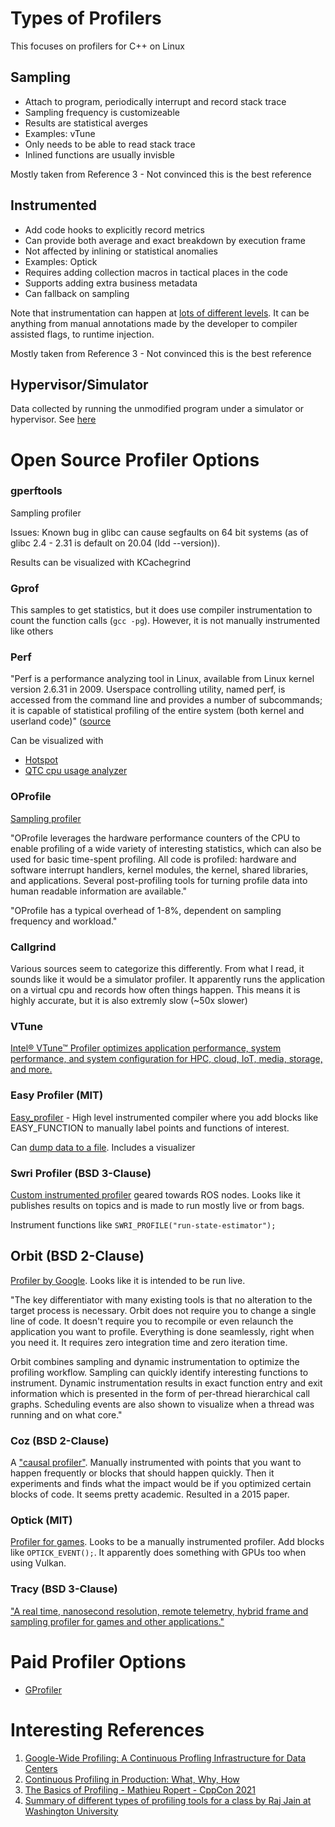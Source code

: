 # Types of Profilers
This focuses on profilers for C++ on Linux
## Sampling

* Attach to program, periodically interrupt and record stack trace
* Sampling frequency is customizeable
* Results are statistical averges
* Examples: vTune
* Only needs to be able to read stack trace
* Inlined functions are usually invisble

Mostly taken from Reference 3 - Not convinced this is the best reference

## Instrumented

* Add code hooks to explicitly record metrics
* Can provide both average and exact breakdown by execution frame
* Not affected by inlining or statistical anomalies
* Examples: Optick
* Requires adding collection macros in tactical places in the code
* Supports adding extra business metadata
* Can fallback on sampling

Note that instrumentation can happen at [lots of different levels](https://en.wikibooks.org/wiki/Introduction_to_Software_Engineering/Testing/Profiling). It can be anything from manual annotations made by the developer to compiler assisted flags, to runtime injection.

Mostly taken from Reference 3 - Not convinced this is the best reference

## Hypervisor/Simulator

Data collected by running the unmodified program under a simulator or hypervisor. See [here](https://en.wikipedia.org/wiki/Profiling_(computer_programming)#Hypervisor/Simulator)

# Open Source Profiler Options
### gperftools
Sampling profiler

Issues: Known bug in glibc can cause segfaults on 64 bit systems (as of glibc 2.4 - 2.31 is default on 20.04 (ldd --version)).

Results can be visualized with KCachegrind

### Gprof
This samples to get statistics, but it does use compiler instrumentation to count the function calls (`gcc -pg`). However, it is not manually instrumented like others

### Perf
"Perf is a performance analyzing tool in Linux, available from Linux kernel version 2.6.31 in 2009. Userspace controlling utility, named perf, is accessed from the command line and provides a number of subcommands; it is capable of statistical profiling of the entire system (both kernel and userland code)" ([source](https://en.wikipedia.org/wiki/Perf_(Linux))

Can be visualized with 
* [Hotspot](https://github.com/KDAB/hotspot)
* [QTC cpu usage analyzer](https://doc.qt.io/qtcreator/creator-cpu-usage-analyzer.html)

### OProfile
[Sampling profiler](https://oprofile.sourceforge.io/about/)

"OProfile leverages the hardware performance counters of the CPU to enable profiling of a wide variety of interesting statistics, which can also be used for basic time-spent profiling. All code is profiled: hardware and software interrupt handlers, kernel modules, the kernel, shared libraries, and applications. Several post-profiling tools for turning profile data into human readable information are available."

"OProfile has a typical overhead of 1-8%, dependent on sampling frequency and workload."


### Callgrind
Various sources seem to categorize this differently. From what I read, it sounds like it would be a simulator profiler. It apparently runs the application on a virtual cpu and records how often things happen. This means it is highly accurate, but it is also extremly slow (~50x slower)

### VTune
[Intel® VTune™ Profiler optimizes application performance, system performance, and system configuration for HPC, cloud, IoT, media, storage, and more.](https://www.intel.com/content/www/us/en/developer/tools/oneapi/vtune-profiler.html#gs.2mu6m2)

### Easy Profiler (MIT)
[Easy_profiler](https://github.com/yse/easy_profiler) - High level instrumented compiler where you add blocks like EASY_FUNCTION to manually label points and functions of interest. 

Can [dump data to a file](https://github.com/yse/easy_profiler#dump-to-file). Includes a visualizer

### Swri Profiler (BSD 3-Clause)
[Custom instrumented profiler](https://github.com/swri-robotics/swri_profiler) geared towards ROS nodes. Looks like it publishes results on topics and is made to run mostly live or from bags.

Instrument functions like `SWRI_PROFILE("run-state-estimator");`


## Orbit (BSD 2-Clause)
[Profiler by Google](https://github.com/google/orbit). Looks like it is intended to be run live.

"The key differentiator with many existing tools is that no alteration to the target process is necessary. Orbit does not require you to change a single line of code. It doesn't require you to recompile or even relaunch the application you want to profile. Everything is done seamlessly, right when you need it. It requires zero integration time and zero iteration time.

Orbit combines sampling and dynamic instrumentation to optimize the profiling workflow. Sampling can quickly identify interesting functions to instrument. Dynamic instrumentation results in exact function entry and exit information which is presented in the form of per-thread hierarchical call graphs. Scheduling events are also shown to visualize when a thread was running and on what core." 

### Coz (BSD 2-Clause)
A ["causal profiler"](https://github.com/plasma-umass/coz). Manually instrumented with points that you want to happen frequently or blocks that should happen quickly. Then it experiments and finds what the impact would be if you optimized certain blocks of code. It seems pretty academic. Resulted in a 2015 paper.

### Optick (MIT)
[Profiler for games](https://github.com/bombomby/optick). Looks to be a manually instrumented profiler. Add blocks like `OPTICK_EVENT();`. It apparently does something with GPUs too when using Vulkan.

### Tracy (BSD 3-Clause)
["A real time, nanosecond resolution, remote telemetry, hybrid frame and sampling profiler for games and other applications."](https://github.com/wolfpld/tracy)


# Paid Profiler Options
* [GProfiler](https://gprofiler.io/?ref=gprofiler&utm_campaign%20gprofiler_north_america&utm_medium%20cpc&utm_source%20google&utm_term%20continuous%20profiling&utm_content%20{content})




# Interesting References

1. [Google-Wide Profiling: A Continuous Profling Infrastructure for Data Centers](https://static.googleusercontent.com/media/research.google.com/en//pubs/archive/36575.pdf)
2. [Continuous Profiling in Production: What, Why, How](https://www.infoq.com/presentations/cotinuous-profiling-production/)
3. [The Basics of Profiling - Mathieu Ropert - CppCon 2021](https://www.youtube.com/watch?v=dToaepIXW4s)
4. [Summary of different types of profiling tools for a class by Raj Jain at Washington University](https://www.cs.wustl.edu/~jain/cse567-06/ftp/sw_monitors1/#sec2.5)



